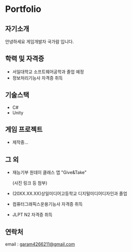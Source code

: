 # Portfolio

## 자기소개
안녕하세요 게임개발자 국가람 입니다.   

## 학력 및 자격증
* 서일대학교 소프트웨어공학과 졸업 예정
* 정보처리기능사 자격증 취득   

## 기술스택
* C#
* Unity   

## 게임 프로젝트
* 제작중...

## 그 외
* 재능기부 원데이 클래스 앱 "Give&Take"

    (사진 링크 등 첨부)
* (20XX.XX.XX)상일미디어고등학교 디지털미디어디자인과 졸업
* 컴퓨터그래픽스운용기능사 자격증 취득
* JLPT N2 자격증 취득

## 연락처
email : garam4266211@gmail.com
